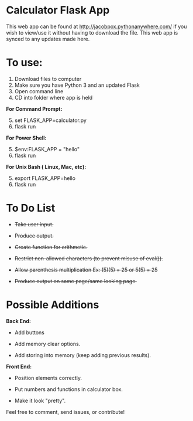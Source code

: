 # Calculator Flask App

This web app can be found at http://jacobpox.pythonanywhere.com/ if you wish to view/use it without having to download the file. This web app is synced to any updates made here.

# To use:

1. Download files to computer
2. Make sure you have Python 3 and an updated Flask
3. Open command line
4. CD into folder where app is held

**For Command Prompt:**

5. set FLASK_APP=calculator.py
6. flask run

**For Power Shell:**

5. $env:FLASK_APP = "hello"
6. flask run

**For Unix Bash ( Linux, Mac, etc):**

5. export FLASK_APP=hello
6. flask run

# To Do List

* ~~Take user input.~~

* ~~Produce output.~~

* ~~Create function for arithmetic.~~

* ~~Restrict non-allowed characters (to prevent misuse of eval()).~~

* ~~Allow parenthesis multiplication Ex: (5)(5) = 25 or 5(5) = 25~~

* ~~Produce output on same page/same looking page.~~

# Possible Additions

**Back End:**

* Add buttons

* Add memory clear options.

* Add storing into memory (keep adding previous results).


**Front End:**

* Position elements correctly.

* Put numbers and functions in calculator box.

* Make it look "pretty".

Feel free to comment, send issues, or contribute!
